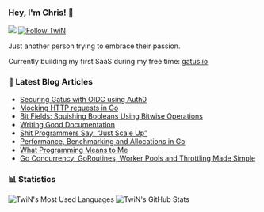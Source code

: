 ### Hey, I'm Chris! 👋

![](https://komarev.com/ghpvc/?username=TwiN&label=views)
[![Follow TwiN](https://img.shields.io/github/followers/TwiN?label=Follow&style=social)](https://github.com/TwiN)


Just another person trying to embrace their passion.

Currently building my first SaaS during my free time: [gatus.io](https://gatus.io)


### 📝 Latest Blog Articles
- [Securing Gatus with OIDC using Auth0](https://twin.sh/articles/56/securing-gatus-with-oidc-using-auth0)
- [Mocking HTTP requests in Go](https://twin.sh/articles/55/mocking-http-requests-in-go)
- [Bit Fields: Squishing Booleans Using Bitwise Operations](https://twin.sh/articles/54/bit-fields-squishing-booleans-using-bitwise-operations)
- [Writing Good Documentation](https://twin.sh/articles/52/writing-good-documentation)
- [Shit Programmers Say: “Just Scale Up”](https://twin.sh/articles/51/shit-programmers-say-just-scale-up)
- [Performance, Benchmarking and Allocations in Go](https://twin.sh/articles/50/performance-benchmarking-and-allocations-in-go)
- [What Programming Means to Me](https://twin.sh/articles/45/what-programming-means-to-me)
- [Go Concurrency: GoRoutines, Worker Pools and Throttling Made Simple](https://twin.sh/articles/39/go-concurrency-goroutines-worker-pools-and-throttling-made-simple)


### 📊 Statistics
![TwiN's Most Used Languages](https://github-readme-stats.vercel.app/api/top-langs/?username=TwiN&theme=dark&layout=compact&langs_count=8&card_width=188)
![TwiN's GitHub Stats](https://github-readme-stats.vercel.app/api?username=TwiN&theme=dark&layout=compact&show_icons=true&count_private=true&line_height=24)
